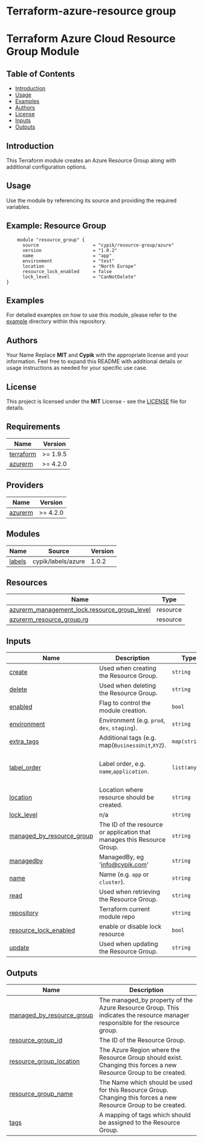 # Terraform-azure-resource group

# Terraform Azure Cloud Resource Group Module

## Table of Contents
- [Introduction](#introduction)
- [Usage](#usage)
- [Examples](#examples)
- [Authors](#authors)
- [License](#license)
- [Inputs](#inputs)
- [Outputs](#outputs)

## Introduction
This Terraform module creates an Azure Resource Group along with additional configuration options.


## Usage
Use the module by referencing its source and providing the required variables.

## Example: Resource Group

```hcl
    module "resource_group" {
      source                    = "cypik/resource-group/azure"
      version                   = "1.0.2"
      name                      = "app"
      environment               = "test"
      location                  = "North Europe"
      resource_lock_enabled     = false
      lock_level                = "CanNotDelete"
}
```

## Examples
For detailed examples on how to use this module, please refer to the [example](https://github.com/cypik/terraform-azure-resource-group/blob/master/_example) directory within this repository.

## Authors
Your Name
Replace **MIT** and **Cypik** with the appropriate license and your information. Feel free to expand this README with additional details or usage instructions as needed for your specific use case.


## License
 This project is licensed under the **MIT** License - see the [LICENSE](https://github.com/cypik/terraform-azure-resource-group/blob/master/LICENSE) file for details.




<!-- BEGIN_TF_DOCS -->
## Requirements

| Name | Version |
|------|---------|
| <a name="requirement_terraform"></a> [terraform](#requirement\_terraform) | >= 1.9.5 |
| <a name="requirement_azurerm"></a> [azurerm](#requirement\_azurerm) | >= 4.2.0 |

## Providers

| Name | Version |
|------|---------|
| <a name="provider_azurerm"></a> [azurerm](#provider\_azurerm) | >= 4.2.0 |

## Modules

| Name | Source | Version |
|------|--------|---------|
| <a name="module_labels"></a> [labels](#module\_labels) | cypik/labels/azure | 1.0.2 |

## Resources

| Name | Type |
|------|------|
| [azurerm_management_lock.resource_group_level](https://registry.terraform.io/providers/hashicorp/azurerm/latest/docs/resources/management_lock) | resource |
| [azurerm_resource_group.rg](https://registry.terraform.io/providers/hashicorp/azurerm/latest/docs/resources/resource_group) | resource |

## Inputs

| Name | Description | Type | Default | Required |
|------|-------------|------|---------|:--------:|
| <a name="input_create"></a> [create](#input\_create) | Used when creating the Resource Group. | `string` | `"90m"` | no |
| <a name="input_delete"></a> [delete](#input\_delete) | Used when deleting the Resource Group. | `string` | `"90m"` | no |
| <a name="input_enabled"></a> [enabled](#input\_enabled) | Flag to control the module creation. | `bool` | `true` | no |
| <a name="input_environment"></a> [environment](#input\_environment) | Environment (e.g. `prod`, `dev`, `staging`). | `string` | `""` | no |
| <a name="input_extra_tags"></a> [extra\_tags](#input\_extra\_tags) | Additional tags (e.g. map(`BusinessUnit`,`XYZ`). | `map(string)` | `{}` | no |
| <a name="input_label_order"></a> [label\_order](#input\_label\_order) | Label order, e.g. `name`,`application`. | `list(any)` | <pre>[<br>  "name",<br>  "environment"<br>]</pre> | no |
| <a name="input_location"></a> [location](#input\_location) | Location where resource should be created. | `string` | `""` | no |
| <a name="input_lock_level"></a> [lock\_level](#input\_lock\_level) | n/a | `string` | `"CanNotDelete"` | no |
| <a name="input_managed_by_resource_group"></a> [managed\_by\_resource\_group](#input\_managed\_by\_resource\_group) | The ID of the resource or application that manages this Resource Group. | `string` | `null` | no |
| <a name="input_managedby"></a> [managedby](#input\_managedby) | ManagedBy, eg 'info@cypik.com' | `string` | `"info@cypik.com"` | no |
| <a name="input_name"></a> [name](#input\_name) | Name  (e.g. `app` or `cluster`). | `string` | `""` | no |
| <a name="input_read"></a> [read](#input\_read) | Used when retrieving the Resource Group. | `string` | `"5m"` | no |
| <a name="input_repository"></a> [repository](#input\_repository) | Terraform current module repo | `string` | `"https://github.com/cypik/terraform-azure-resource-group"` | no |
| <a name="input_resource_lock_enabled"></a> [resource\_lock\_enabled](#input\_resource\_lock\_enabled) | enable or disable lock resource | `bool` | `false` | no |
| <a name="input_update"></a> [update](#input\_update) | Used when updating the Resource Group. | `string` | `"90m"` | no |

## Outputs

| Name | Description |
|------|-------------|
| <a name="output_managed_by_resource_group"></a> [managed\_by\_resource\_group](#output\_managed\_by\_resource\_group) | The managed\_by property of the Azure Resource Group. This indicates the resource manager responsible for the resource group. |
| <a name="output_resource_group_id"></a> [resource\_group\_id](#output\_resource\_group\_id) | The ID of the Resource Group. |
| <a name="output_resource_group_location"></a> [resource\_group\_location](#output\_resource\_group\_location) | The Azure Region where the Resource Group should exist. Changing this forces a new Resource Group to be created. |
| <a name="output_resource_group_name"></a> [resource\_group\_name](#output\_resource\_group\_name) | The Name which should be used for this Resource Group. Changing this forces a new Resource Group to be created. |
| <a name="output_tags"></a> [tags](#output\_tags) | A mapping of tags which should be assigned to the Resource Group. |
<!-- END_TF_DOCS -->